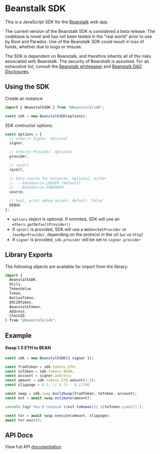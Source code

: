 # Beanstalk SDK

This is a JavaScript SDK for the [Beanstalk](https://bean.money/) web app.

The current version of the Beanstalk SDK is considered a beta release. The codebase is novel and has not been tested in the "real world" prior to use by Root and Paradox. Use of the Beanstalk SDK could result in loss of funds, whether due to bugs or misuse.

The SDK is dependent on Beanstalk, and therefore inherits all of the risks associated with Beanstalk. The security of Beanstalk is assumed. For an exhaustive list, consult the [Beanstalk whitepaper](https://bean.money/docs/beanstalk.pdf) and [Beanstalk DAO Disclosures](https://docs.bean.money/disclosures).

## Using the SDK

Create an instance

```javascript
import { BeanstalkSDK } from "@beanstalk/sdk";

const sdk = new BeanstalkSDK(options);
```

SDK contructor options:

```javascript
const options = {
  // etherjs Signer. Optional
  signer,

  // etherjs Provider. Optional
  provider,

  // rpcUrl
  rpcUrl,

  // Data source for balances. Optional, either
  //  - DataSource.LEDGER (default)
  //  - DataSource.SUBGRAPH
  source,

  // bool, print debug output. default `false`
  DEBUG
};
```

- `options` object is optional. If ommited, SDK will use an `ethers.getDefaultProvider()`
- If `rpcUrl` is provided, SDK will use a `WebSocketProvider` or `JsonRpcProvider`, depending on the protocol in the url (`ws` vs `http`)
- If `signer` is provided, `sdk.provider` will be set to `signer.provider`

## Library Exports

The following objects are available for import from the library:

```javascript
import {
  BeanstalkSDK,
  Utils,
  TokenValue
  Token,
  NativeToken,
  ERC20Token,
  BeanstalkToken,
  Address,
  ChainID
} from "@beanstalk/sdk";
```

## Example

#### Swap 1.5 ETH to BEAN

```typescript
const sdk = new BeanstalkSDK({ signer });

const fromToken = sdk.tokens.ETH;
const toToken = sdk.tokens.BEAN;
const account = signer.address;
const amount = sdk.tokens.ETH.amount(1.5);
const slippage = 0.1; // 0.1% : 0.1/100

const swap = sdk.swap.buildSwap(fromToken, toToken, account);
const est = await swap.estimate(amount);

console.log(`You'd receive ${est.toHuman()} ${toToken.symbol}`);

const txr = await swap.execute(amount, slippage);
await txr.wait();
```

## API Docs

View full API [documentation](https://github.com/BeanstalkFarms/Beanstalk-SDK/blob/main/docs/README.md)
